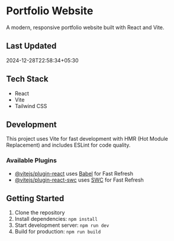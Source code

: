 # Portfolio Website

A modern, responsive portfolio website built with React and Vite.

## Last Updated
2024-12-28T22:58:34+05:30

## Tech Stack
- React 
- Vite
- Tailwind CSS

## Development
This project uses Vite for fast development with HMR (Hot Module Replacement) and includes ESLint for code quality.

### Available Plugins
- [@vitejs/plugin-react](https://github.com/vitejs/vite-plugin-react/blob/main/packages/plugin-react/README.md) uses [Babel](https://babeljs.io/) for Fast Refresh
- [@vitejs/plugin-react-swc](https://github.com/vitejs/vite-plugin-react-swc) uses [SWC](https://swc.rs/) for Fast Refresh

## Getting Started
1. Clone the repository
2. Install dependencies: `npm install`
3. Start development server: `npm run dev`
4. Build for production: `npm run build`
